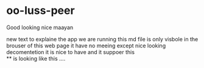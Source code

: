 # oo-luss-peer
Good looking nice maayan 

new text to explaine the app we are running 
this md file is only visbole in the brouser of this web page it have no meeing except nice looking decomentetion 
it is nice to have and it suppoer this  
** is looking like this .... 

